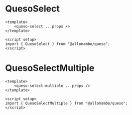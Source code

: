 # QuesoSelect

```vue
<template>
    <queso-select ...props />
</template>

<script setup>
import { QuesoSelect } from "@allomambo/queso";
</script>
```

# QuesoSelectMultiple

```vue
<template>
    <queso-select-multiple ...props />
</template>

<script setup>
import { QuesoSelectMultiple } from "@allomambo/queso";
</script>
```
